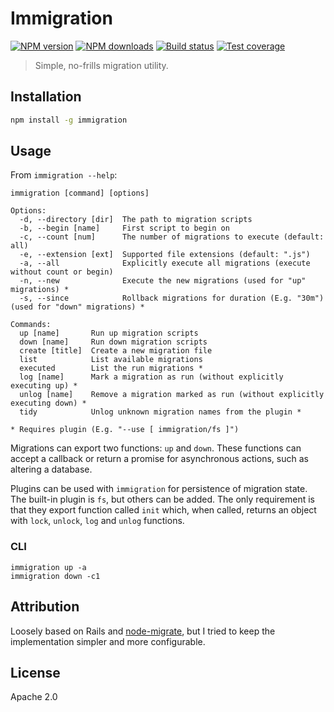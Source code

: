 # Immigration

[![NPM version][npm-image]][npm-url]
[![NPM downloads][downloads-image]][downloads-url]
[![Build status][travis-image]][travis-url]
[![Test coverage][coveralls-image]][coveralls-url]

> Simple, no-frills migration utility.

## Installation

```sh
npm install -g immigration
```

## Usage

From `immigration --help`:

```
immigration [command] [options]

Options:
  -d, --directory [dir]  The path to migration scripts
  -b, --begin [name]     First script to begin on
  -c, --count [num]      The number of migrations to execute (default: all)
  -e, --extension [ext]  Supported file extensions (default: ".js")
  -a, --all              Explicitly execute all migrations (execute without count or begin)
  -n, --new              Execute the new migrations (used for "up" migrations) *
  -s, --since            Rollback migrations for duration (E.g. "30m") (used for "down" migrations) *

Commands:
  up [name]       Run up migration scripts
  down [name]     Run down migration scripts
  create [title]  Create a new migration file
  list            List available migrations
  executed        List the run migrations *
  log [name]      Mark a migration as run (without explicitly executing up) *
  unlog [name]    Remove a migration marked as run (without explicitly executing down) *
  tidy            Unlog unknown migration names from the plugin *

* Requires plugin (E.g. "--use [ immigration/fs ]")
```

Migrations can export two functions: `up` and `down`. These functions can accept a callback or return a promise for asynchronous actions, such as altering a database.

Plugins can be used with `immigration` for persistence of migration state. The built-in plugin is `fs`, but others can be added. The only requirement is that they export function called `init` which, when called, returns an object with `lock`, `unlock`, `log` and `unlog` functions.

### CLI

```
immigration up -a
immigration down -c1
```

## Attribution

Loosely based on Rails and [node-migrate](https://github.com/tj/node-migrate), but I tried to keep the implementation simpler and more configurable.

## License

Apache 2.0

[npm-image]: https://img.shields.io/npm/v/immigration.svg?style=flat
[npm-url]: https://npmjs.org/package/immigration
[downloads-image]: https://img.shields.io/npm/dm/immigration.svg?style=flat
[downloads-url]: https://npmjs.org/package/immigration
[travis-image]: https://img.shields.io/travis/blakeembrey/node-immigration.svg?style=flat
[travis-url]: https://travis-ci.org/blakeembrey/node-immigration
[coveralls-image]: https://img.shields.io/coveralls/blakeembrey/node-immigration.svg?style=flat
[coveralls-url]: https://coveralls.io/r/blakeembrey/node-immigration?branch=master
